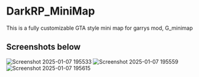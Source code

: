 <h1>DarkRP_MiniMap</h1>
This is a fully customizable GTA style mini map for garrys mod, G_minimap
<h2>Screenshots below</h2>

![Screenshot 2025-01-07 195533](https://github.com/user-attachments/assets/dd9c8426-54e6-4b47-96fa-b845e7e952d1)
![Screenshot 2025-01-07 195559](https://github.com/user-attachments/assets/f2f534fa-2d47-4f46-861e-7e2d1595bf45)
![Screenshot 2025-01-07 195615](https://github.com/user-attachments/assets/64bd1933-ff7c-456b-8b50-2c7bfdd26be0)

